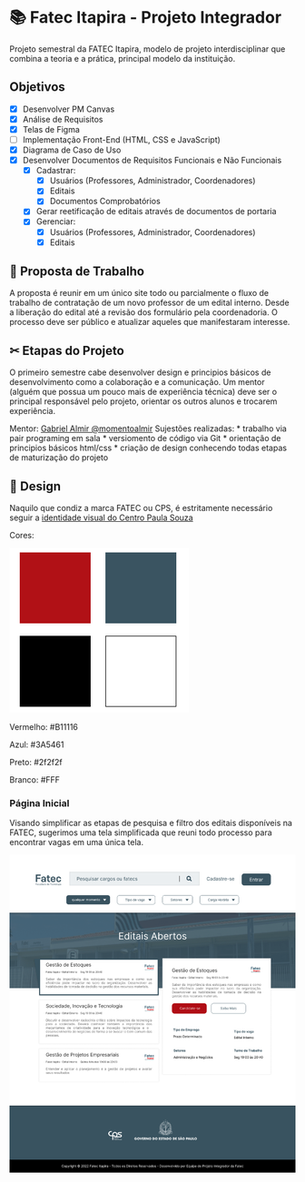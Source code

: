 # 📚 Fatec Itapira - Projeto Integrador

Projeto semestral da FATEC Itapira, modelo de projeto interdisciplinar
que combina a teoria e a prática, principal modelo da instituição.

## Objetivos

- [x] Desenvolver PM Canvas
- [x] Análise de Requisitos
- [x] Telas de Figma
- [ ] Implementação Front-End (HTML, CSS e JavaScript)
- [X] Diagrama de Caso de Uso
- [x] Desenvolver Documentos de Requisitos Funcionais e Não Funcionais
    - [X] Cadastrar:
        - [X] Usuários (Professores, Administrador, Coordenadores)
        - [X] Editais
        - [X] Documentos Comprobatórios
    - [X] Gerar reetificação de editais através de documentos de portaria
    - [X] Gerenciar:
        - [X] Usuários (Professores, Administrador, Coordenadores)
        - [X] Editais

## 💭 Proposta de Trabalho

A proposta é reunir em um único site todo ou parcialmente
o fluxo de trabalho de contratação de um novo professor de um edital interno.
Desde a liberação do edital até a revisão dos formulário pela coordenadoria.
O processo deve ser público e atualizar aqueles que manifestaram interesse.

## ✂ Etapas do Projeto

O primeiro semestre cabe desenvolver design e principios básicos de desenvolvimento como a colaboração e a comunicação.
Um mentor (alguém que possua um pouco mais de experiência técnica) deve ser o principal
responsável pelo projeto, orientar os outros alunos e trocarem experiência.

Mentor: [Gabriel Almir @momentoalmir](https://github.com/momentoalmir)
Sujestões realizadas:
    * trabalho via pair programing em sala
    * versiomento de código via Git
    * orientação de principios básicos html/css
    * criação de design conhecendo todas etapas de maturização do projeto

## 🎨 Design

Naquilo que condiz a marca FATEC ou CPS, é estritamente necessário seguir
a [identidade visual do Centro Paula Souza](https://bkpsitecpsnew.blob.core.windows.net/uploadsitecps/sites/1/2022/05/manual_centro_paula_souza_gestao2019_atualizado_mes05.pdf)

Cores:

![Cores Padronizadas FATEC](./docs/img/cores_cps.png "Centro Paula Souza - Identidade Visual - Cores")

Vermelho: #B11116

Azul: #3A5461

Preto: #2f2f2f

Branco: #FFF

### Página Inicial

Visando simplificar as etapas de pesquisa e filtro dos editais disponíveis na FATEC,
sugerimos uma tela simplificada que reuni todo processo para encontrar vagas em uma única tela.

![Página Inicial](./docs/img/pagina_inicial.png "Portal de Editais - Página Inicial")
